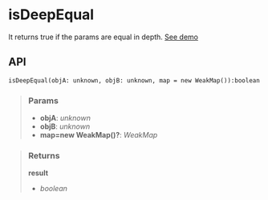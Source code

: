 # isDeepEqual
It returns true if the params are equal in depth. [See demo](https://react-tools.ndria.dev/#/utils/isDeepEqual)

## API

```tsx
isDeepEqual(objA: unknown, objB: unknown, map = new WeakMap()):boolean
```


> ### Params
>
> - __objA__: _unknown_
> - __objB__: _unknown_
> - __map=new WeakMap()?__: _WeakMap_
>



> ### Returns
>
> __result__
> - _boolean_  
>